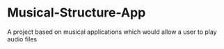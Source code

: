 # Musical-Structure-App

A project based on musical applications which would allow a user to play audio files

